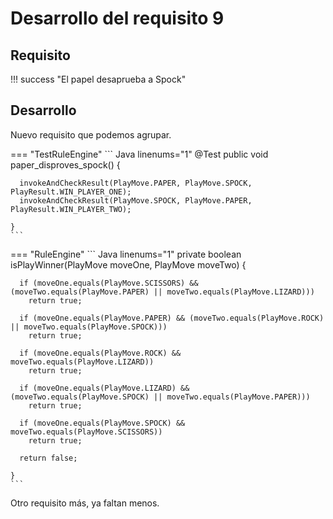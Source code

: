 # Desarrollo del requisito 9

## Requisito

!!! success "El papel desaprueba a Spock"

## Desarrollo

Nuevo requisito que podemos agrupar.

=== "TestRuleEngine"
    ``` Java linenums="1"
    @Test
    public void paper_disproves_spock() {

      invokeAndCheckResult(PlayMove.PAPER, PlayMove.SPOCK, PlayResult.WIN_PLAYER_ONE);
      invokeAndCheckResult(PlayMove.SPOCK, PlayMove.PAPER, PlayResult.WIN_PLAYER_TWO);

    }
    ```
=== "RuleEngine"
    ``` Java linenums="1"
    private boolean isPlayWinner(PlayMove moveOne, PlayMove moveTwo) {

      if (moveOne.equals(PlayMove.SCISSORS) && (moveTwo.equals(PlayMove.PAPER) || moveTwo.equals(PlayMove.LIZARD)))
        return true;

      if (moveOne.equals(PlayMove.PAPER) && (moveTwo.equals(PlayMove.ROCK) || moveTwo.equals(PlayMove.SPOCK)))
        return true;

      if (moveOne.equals(PlayMove.ROCK) && moveTwo.equals(PlayMove.LIZARD))
        return true;

      if (moveOne.equals(PlayMove.LIZARD) && (moveTwo.equals(PlayMove.SPOCK) || moveTwo.equals(PlayMove.PAPER)))
        return true;

      if (moveOne.equals(PlayMove.SPOCK) && moveTwo.equals(PlayMove.SCISSORS))
        return true;

      return false;

    }
    ```

Otro requisito más, ya faltan menos.
